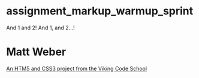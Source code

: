 assignment_markup_warmup_sprint
===============================

And 1 and 2!  And 1, and 2...!

Matt Weber
=======
[An HTM5 and CSS3 project from the Viking Code School](http://www.vikingcodeschool.com)

